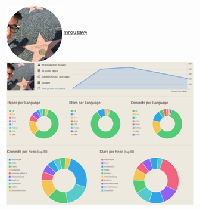 <a align="center">
  <img src="Images/Profilepic_round.png" width="150" align="middle"/>
  <a href="http://mrousavy.github.io">mrousavy</a>
  <img src="GitHub_Profile_Summary.PNG" align="middle"/>
</a>
